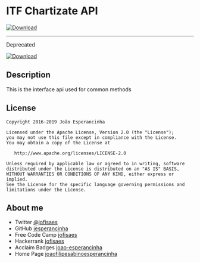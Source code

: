 # ITF Chartizate API

 
[ ![Download](https://api.bintray.com/packages/jesperancinha/itf/itf-chartizate-api/images/download.svg) ](https://bintray.com/jesperancinha/itf/itf-chartizate-api/_latestVersion)

---
Deprecated

[ ![Download](https://api.bintray.com/packages/jesperancinha/maven/itf-chartizate-java/images/download.svg) ](https://bintray.com/jesperancinha/maven/itf-chartizate-java/_latestVersion)

## Description

This is the interface api used for common methods

## License

```text
Copyright 2016-2019 João Esperancinha

Licensed under the Apache License, Version 2.0 (the "License");
you may not use this file except in compliance with the License.
You may obtain a copy of the License at

   http://www.apache.org/licenses/LICENSE-2.0

Unless required by applicable law or agreed to in writing, software
distributed under the License is distributed on an "AS IS" BASIS,
WITHOUT WARRANTIES OR CONDITIONS OF ANY KIND, either express or implied.
See the License for the specific language governing permissions and
limitations under the License.
```

## About me

-   Twitter [@jofisaes](https://twitter.com/jofisaes)
-   GitHub [jesperancinha](https://github.com/jesperancinha)
-   Free Code Camp [jofisaes](https://www.freecodecamp.org/jofisaes)
-   Hackerrank [jofisaes](https://www.hackerrank.com/jofisaes)
-   Acclaim Badges [joao-esperancinha](https://www.youracclaim.com/users/joao-esperancinha/badges)
-   Home Page [joaofilipesabinoesperancinha](http://joaofilipesabinoesperancinha.nl)
